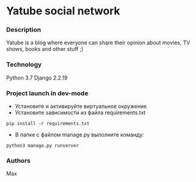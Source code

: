 # Yatube social network

### Description

Yatube is a blog where everyone can share their opinion about movies, TV shows, books and other stuff ;)

### Technology 
Python 3.7 
Django 2.2.19 

### Project launch in dev-mode
 - Установите и активируйте виртуальное окружение
 - Установите зависимости из файла requirements.txt 

 ``` pip install -r requirements.txt ``` 

 - В папке с файлом manage.py выполните команду:
 
 ``` python3 manage.py runserver ``` 

### Authors
Max

